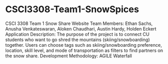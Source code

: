 # CSCI3308-Team1-SnowSpices
CSCI 3308 Team 1 Snow Share Website
Team Members: Ethan Sachs, Anusha Venkateswaran, Aloken Chaudhari, Austin Hardy, Holden Eckert
Application Description: The purpose of the project is to connect CU students who want to go shred the mountains (skiing/snowboarding) together. Users can choose tags such as skiing/snowboarding preference, location, skill level, and mode of transportation as filters to find partners on the snow share.
Development Methodology: AGILE Waterfall
